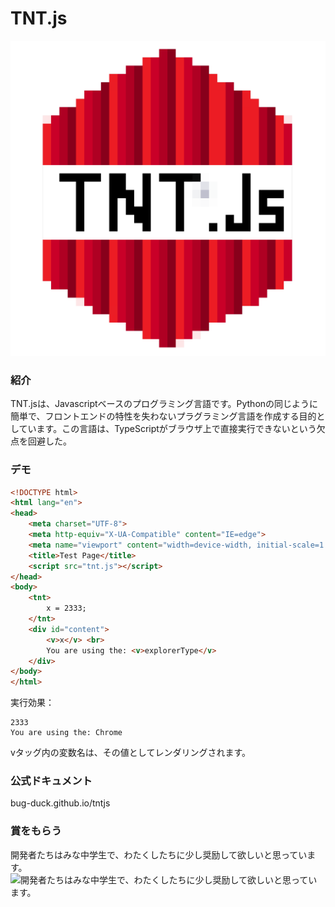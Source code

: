 # TNT.js
![输入图片说明](%E6%97%A0%E6%A0%87%E9%A2%98.png)

### 紹介
TNT.jsは、Javascriptベースのプログラミング言語です。Pythonの同じように簡単で、フロントエンドの特性を失わないプラグラミング言語を作成する目的としています。この言語は、TypeScriptがブラウザ上で直接実行できないという欠点を回避した。  

### デモ
```html
<!DOCTYPE html>
<html lang="en">
<head>
    <meta charset="UTF-8">
    <meta http-equiv="X-UA-Compatible" content="IE=edge">
    <meta name="viewport" content="width=device-width, initial-scale=1.0">
    <title>Test Page</title>
    <script src="tnt.js"></script>
</head>
<body>
    <tnt>
        x = 2333;
    </tnt>
    <div id="content">
        <v>x</v> <br>
        You are using the: <v>explorerType</v>
    </div>
</body>
</html>
```

実行効果：
```
2333
You are using the: Chrome
```
vタッグ内の変数名は、その値としてレンダリングされます。

### 公式ドキュメント
bug-duck.github.io/tntjs

### 賞をもらう
開発者たちはみな中学生で、わたくしたちに少し奨励して欲しいと思っています。
![開発者たちはみな中学生で、わたくしたちに少し奨励して欲しいと思っています。](https://img-blog.csdnimg.cn/369cf4080e44416b9e78e58872615d6b.png?x-oss-process=image/watermark,type_d3F5LXplbmhlaQ,shadow_50,text_Q1NETiBA566x5a2Q5ZCbc2hlZXA=,size_20,color_FFFFFF,t_70,g_se,x_16#pic_center)
